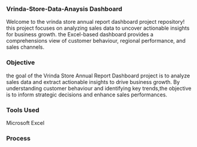 ### Vrinda-Store-Data-Anaysis Dashboard
Welcome to the vrinda store annual report dashboard project repository!
this project focuses on analyzing sales data to uncover actionable insights for business growth.
the Excel-based dashboard provides a comprehensions view of customer behaviour, regional performance,
and sales channels.

### Objective
the goal of the Vrinda Store Annual Report Dashboard project is to analyze sales data and extract actionable insights to drive
business growth. By understanding customer behaviour and identifying key trends,the objective is to inform strategic decisions and 
enhance sales performances.

### Tools Used
Microsoft Excel

### Process

